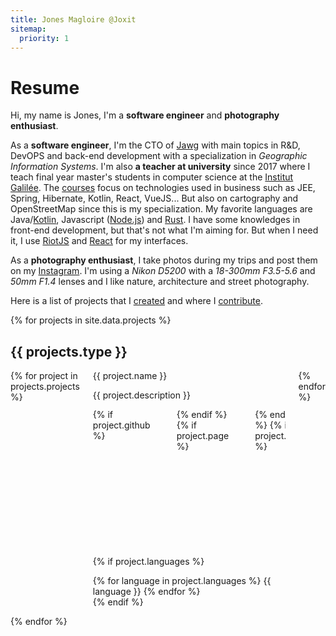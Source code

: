 ```yaml
---
title: Jones Magloire @Joxit
sitemap:
  priority: 1
---
```


# Resume

Hi, my name is Jones, I'm a **software engineer** and **photography enthusiast**.

As a **software engineer**, I'm the CTO of [Jawg](https://jawg.io) with main topics in R&D, DevOPS and back-end development with a specialization in *Geographic Information Systems*.
I'm also **a teacher at university** since 2017 where I teach final year master's students in computer science at the [Institut Galilée](https://galilee.univ-paris13.fr/). The [courses](https://joxit.dev/IG-Master2/) focus on technologies used in business such as JEE, Spring, Hibernate, Kotlin, React, VueJS... But also on cartography and OpenStreetMap since this is my specialization.
My favorite languages are Java/[Kotlin](https://kotlinlang.org/), Javascript ([Node.js](https://nodejs.org/en/)) and [Rust](https://www.rust-lang.org). I have some knowledges in front-end development, but that's not what I'm aiming for. But when I need it, I use [RiotJS](https://riot.js.org/) and [React](https://react.dev/) for my interfaces.

As a **photography enthusiast**, I take photos during my trips and post them on my [Instagram](https://www.instagram.com/jox.it/). I'm using a *Nikon D5200* with a *18-300mm F3.5-5.6* and *50mm F1.4* lenses and I like nature, architecture and street photography.

Here is a list of projects that I [created](#my-projects) and where I [contribute](#my-contributions).

{% for projects in site.data.projects %}

## {{ projects.type }}

<div class="columns is-multiline is-8">
{% for project in projects.projects %}
  <div class="column is-4">
  <div class="box">
<div class="title is-5">{{ project.name }}</div>

<p>{{ project.description }}</p>

<div class="columns is-mobile is-multiline">
  {% if project.github %}
  <div class="column is-narrow">
    <a href="{{project.github}}" class="button is-outlined is-primary" target="/blank">Github project</a>
  </div>
  {% endif %}
  {% if project.page %}
  <div class="column is-narrow">
    <a href="{{project.page}}" class="button is-outlined is-primary" target="/blank">Project Page</a>
  </div>
  {% endif %}
  {% if project.doc %}
  <div class="column is-narrow">
    <a href="{{project.doc}}" class="button is-outlined is-primary" target="/blank">Documentation</a>
  </div>
  {% endif %}
  {% if project.demo %}
  <div class="column is-narrow">
    <a href="{{project.demo}}" class="button is-outlined is-primary" target="/blank">Live Demo</a>
  </div>
  {% endif %}
  {% if project.link %}
  <div class="column is-narrow">
    <a href="{{project.link}}" class="button is-outlined is-primary" target="/blank">Link</a>
  </div>
  {% endif %}
</div>

{% if project.languages %}
<div class="languages-list">
{% for language in project.languages %}
<span class="dot dot-{{ language }}"></span>
<span class="language">{{ language }}</span>
{% endfor %}
</div>
{% endif %}
</div>
</div>
{% endfor %}
</div>

{% endfor %}
